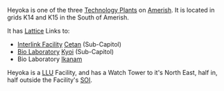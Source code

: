 Heyoka is one of the three [Technology Plants](../locations/Technology_Plant.md)
on [Amerish](../locations/Amerish.md). It is located in grids K14 and K15 in the
South of Amerish.

It has [Lattice](../terminology/Lattice.md) Links to:

- [Interlink Facility](../locations/Interlink.md) [Cetan](Cetan.md)
  (Sub-Capitol)
- [Bio Laboratory](../locations/Bio_Laboratory.md) [Kyoi](Kyoi.md) (Sub-Capitol)
- Bio Laboratory [Ikanam](Ikanam.md)

Heyoka is a [LLU](../terminology/Lattice_Logic_Unit.md) Facility, and has a
Watch Tower to it's North East, half in, half outside the Facility's
[SOI](../locations/Sphere_of_Influence.md).
